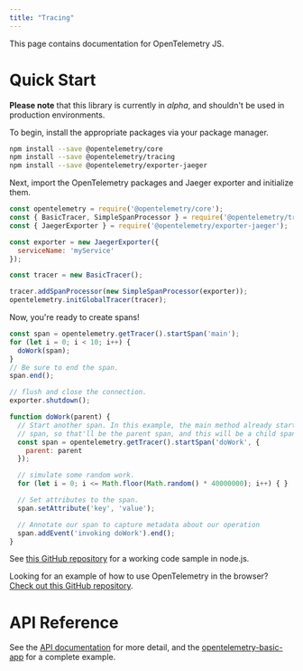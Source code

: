 ```yaml
---
title: "Tracing"
---
```


This page contains documentation for OpenTelemetry JS.

# Quick Start

**Please note** that this library is currently in *alpha*, and shouldn't be used in production environments.

To begin, install the appropriate packages via your package manager.

```bash
npm install --save @opentelemetry/core
npm install --save @opentelemetry/tracing
npm install --save @opentelemetry/exporter-jaeger
```

Next, import the OpenTelemetry packages and Jaeger exporter and initialize them.

```js
const opentelemetry = require('@opentelemetry/core');
const { BasicTracer, SimpleSpanProcessor } = require('@opentelemetry/tracing');
const { JaegerExporter } = require('@opentelemetry/exporter-jaeger');

const exporter = new JaegerExporter({
  serviceName: 'myService'
});

const tracer = new BasicTracer();

tracer.addSpanProcessor(new SimpleSpanProcessor(exporter));
opentelemetry.initGlobalTracer(tracer);
```

Now, you're ready to create spans!

```js
const span = opentelemetry.getTracer().startSpan('main');
for (let i = 0; i < 10; i++) {
  doWork(span);
}
// Be sure to end the span.
span.end();

// flush and close the connection.
exporter.shutdown();

function doWork(parent) {
  // Start another span. In this example, the main method already started a
  // span, so that'll be the parent span, and this will be a child span.
  const span = opentelemetry.getTracer().startSpan('doWork', {
    parent: parent
  });

  // simulate some random work.
  for (let i = 0; i <= Math.floor(Math.random() * 40000000); i++) { }

  // Set attributes to the span.
  span.setAttribute('key', 'value');

  // Annotate our span to capture metadata about our operation
  span.addEvent('invoking doWork').end();
}
```
See [this GitHub repository](https://github.com/open-telemetry/opentelemetry-js/tree/master/examples/basic-tracer-node) for a working code sample in node.js.

Looking for an example of how to use OpenTelemetry in the browser? [Check out this GitHub repository](https://github.com/open-telemetry/opentelemetry-js/tree/master/examples).

# API Reference

See the [API documentation](https://open-telemetry.github.io/opentelemetry-js/interfaces/tracer.html) for more detail, and the [opentelemetry-basic-app](https://github.com/open-telemetry/opentelemetry-js/tree/master/examples/basic-tracer-node) for a complete example.
